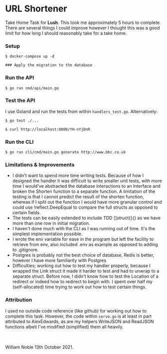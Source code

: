 # URL Shortener

Take Home Task for **Lush**.
This took me approximately 5 hours to complete. There are several things I could improve however I thought this was a good limit for how long I should reasonably take for a take home.

### Setup

```shell
$ docker-compose up -d

### Apply the migration to the database
```

### Run the API

```shell
$ go run cmd/api/main.go
```

### Test the API

I use Goland and run the tests from within `handlers_test.go`. Alternatively:

```shell
$ go test ./...

$ curl http://localhost:8000/YH-nYjDnR

```

### Run the CLI

```shell
$ go run cli/cmd/main.go generate http://www.bbc.co.uk
```

### Limitations & Improvements

- I didn't want to spend more time writing tests. Because of how I designed the handler it was
  difficult to write smaller unit tests, with more time I would've abstracted the database interactions to an Interface
  and broken the Shorten function to a separate function. A limitation of the testing is that I cannot predict the
  result of the shorten function, whereas if I split out the function I would have more granular control and could use
  !reflect.DeepEqual to compare the full structs as opposed to certain fields.
- The tests can be easily extended to include TDD []struct{}{} as we have more than one row in initial migration.
- I haven't done much with the CLI as I was running out of time. It's the simplest implementation possible.
- I wrote the env variable for ease in the program but left the facility to retrieve from env, also included .env as example as opposed to adding to .gitignore.
- Postgres is probably not the best choice of database, Redis is better, however I have more familiarity with Postgres
- Difficulties; working out how to test my handler properly, because I wrapped the Link struct it made it harder to test and had to unwrap to a separate struct. Before now, I didn't know how to test the Location of a redirect or indeed how to redirect to begin with. I spent over half my (self-allocated) time trying to work out how to test certain things.


### Attribution
I used no outside code reference (like github) for working out how to complete this task. However, the code within `serve.go` is at least in part attributed to AlexEdwards, as are my helpers WriteJSON and ReadJSON functions albeit I've modified (simplified) them all heavily.

<br/>
<br/>
William Noble 13th October 2021.